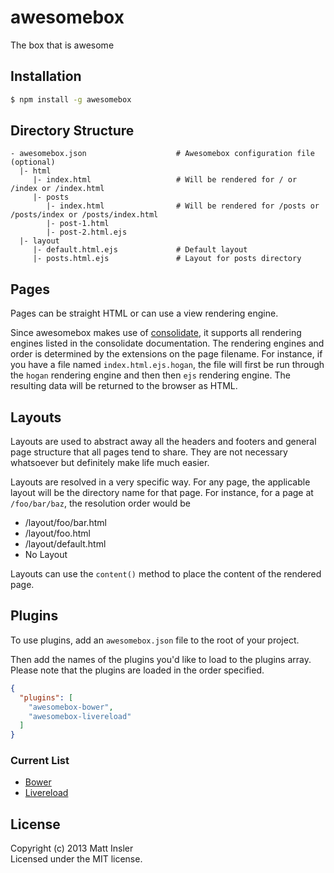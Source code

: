 # awesomebox

The box that is awesome

## Installation

```bash
$ npm install -g awesomebox
```

## Directory Structure

```
- awesomebox.json                    # Awesomebox configuration file (optional)
  |- html
     |- index.html                   # Will be rendered for / or /index or /index.html
     |- posts
        |- index.html                # Will be rendered for /posts or /posts/index or /posts/index.html
        |- post-1.html
        |- post-2.html.ejs
  |- layout
     |- default.html.ejs             # Default layout
     |- posts.html.ejs               # Layout for posts directory
```

## Pages

Pages can be straight HTML or can use a view rendering engine.

Since awesomebox makes use of [consolidate](https://npmjs.org/package/consolidate), it supports all rendering
engines listed in the consolidate documentation.  The rendering engines and order is determined by the extensions
on the page filename.  For instance, if you have a file named `index.html.ejs.hogan`, the file will first be
run through the `hogan` rendering engine and then then `ejs` rendering engine.  The resulting data will be returned
to the browser as HTML.

## Layouts

Layouts are used to abstract away all the headers and footers and general page structure that all pages tend to
share.  They are not necessary whatsoever but definitely make life much easier.

Layouts are resolved in a very specific way.  For any page, the applicable layout will be the directory name for
that page.  For instance, for a page at `/foo/bar/baz`, the resolution order would be
- /layout/foo/bar.html
- /layout/foo.html
- /layout/default.html
- No Layout

Layouts can use the `content()` method to place the content of the rendered page.

## Plugins

To use plugins, add an `awesomebox.json` file to the root of your project.

Then add the names of the plugins you'd like to load to the plugins array.  Please note that the plugins are loaded in the order specified.

```json
{
  "plugins": [
    "awesomebox-bower",
    "awesomebox-livereload"
  ]
}
```

### Current List

- [Bower](https://github.com/mattinsler/awesomebox-bower)
- [Livereload](https://github.com/mattinsler/awesomebox-livereload)

## License
Copyright (c) 2013 Matt Insler  
Licensed under the MIT license.
